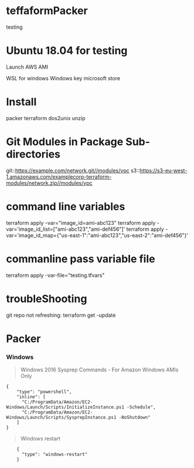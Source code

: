 # teffaformPacker
testing

# Ubuntu 18.04 for testing
Launch AWS AMI

WSL for windows
  Windows key microsoft store
  
# Install
  packer terraform dos2unix unzip
  
# Git Modules in Package Sub-directories
git::https://example.com/network.git//modules/vpc
s3::https://s3-eu-west-1.amazonaws.com/examplecorp-terraform-modules/network.zip//modules/vpc

# command line variables
terraform apply -var="image_id=ami-abc123" 
terraform apply -var='image_id_list=["ami-abc123","ami-def456"]' 
terraform apply -var='image_id_map={"us-east-1":"ami-abc123","us-east-2":"ami-def456"}' 

# commanline pass variable file
terraform apply -var-file="testing.tfvars"

# troubleShooting
git repo not refreshing: terraform get -update

# Packer

### Windows
> Windows 2016 Sysprep Commands - For Amazon Windows AMIs Only
```
{
    "type": "powershell",
    "inline": [
      "C:/ProgramData/Amazon/EC2-Windows/Launch/Scripts/InitializeInstance.ps1 -Schedule",
      "C:/ProgramData/Amazon/EC2-Windows/Launch/Scripts/SysprepInstance.ps1 -NoShutdown"
    ]
}
```
> Windows restart
```
    {
      "type": "windows-restart"
    }

```
